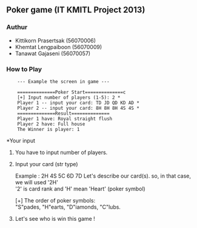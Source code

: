 ## Poker game (IT KMITL Project 2013)
### Authur
- Kittikorn Prasertsak	(56070006)
- Khemtat Lengpaiboon	(56070009)
- Tanawat Gajaseni	(56070057)

### How to Play
		--- Example the screen in game ---

    	==============Poker Start==============c
    	[+] Input number of players (1-5): 2 *
    	Player 1 -- input your card: TD JD QD KD AD *
    	Player 2 -- input your card: 8H 8H 8H 4S 4S *
    	==============Result==============
    	Player 1 have: Royal straight flush
    	Player 2 have: Full house
    	The Winner is player: 1

*Your input

1. You have to input number of players.
2. Input your card (str type)
 
 	Example : 2H 4S 5C 6D 7D
		Let's describe our card(s). so, in that case, we will used '2H'
		<br>'2' is card rank and 'H' mean 'Heart' (poker symbol)
	
	[+] The order of poker symbols:
		<br>"S"pades, "H"earts, "D"iamonds, "C"lubs.

3. Let's see who is win this game !
